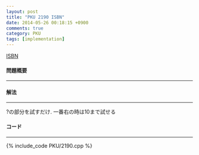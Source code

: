 ```yaml
---
layout: post
title: "PKU 2190 ISBN"
date: 2014-05-26 00:18:15 +0900
comments: true
category: PKU
tags: [implementation]
---
```


[ISBN](http://poj.org/problem?id=2190)

#### 問題概要

****

#### 解法

****

?の部分を試すだけ. 一番右の時は10まで試せる

#### コード

****

{% include_code PKU/2190.cpp %}
